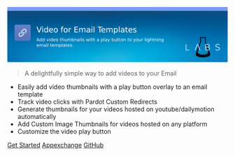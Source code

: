 ![Video for Email Templates](assets/img/banner.png)

> A delightfully simple way to add videos to your Email

- Easily add video thumbnails with a play button overlay to an email template
- Track video clicks with Pardot Custom Redirects
- Generate thumbnails for your videos hosted on youtube/dailymotion automatically
- Add Custom Image Thumbnails for videos hosted on any platform
- Customize the video play button

[Get Started](quickstart)
[Appexchange](https://appexchange.salesforce.com/)
[GitHub](https://github.com/SalesforceLabs/Video-Email)
